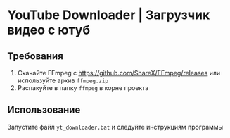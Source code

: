 # YouTube Downloader | Загрузчик видео с ютуб
## Требования
1. Скачайте FFmpeg с https://github.com/ShareX/FFmpeg/releases или используйте архив `ffmpeg.zip`
2. Распакуйте в папку `ffmpeg` в корне проекта

## Использование
Запустите файл `yt_downloader.bat` и следуйте инструкциям программы
